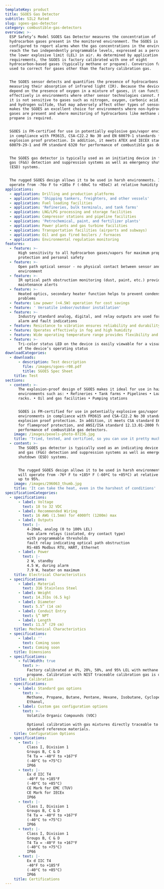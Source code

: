 ```yaml
---
templateKey: product
title: SGOES Gas Detector
subtitle: SIL2 Rated
slug: sgoes-gas-detector
category: combustible-gas-detectors
overview: >-
  ESP Safety’s Model SGOES Gas Detector measures the concentration of
  hydrocarbon gases present in the monitored environment. The SGOES is
  configured to report alarms when the gas concentrations in the environment
  reach the two independently programmable levels, expressed as a percentage of
  the lower explosive limit (LEL) in air. As determined by application
  requirements, the SGOES is factory calibrated with one of eight
  hydrocarbon-based gases (typically methane or propane). Conversion factors are
  used to correct for gases other than the factory calibration gas.


  The SGOES sensor detects and quantifies the presence of hydrocarbons by
  measuring their absorption of infrared light (IR). Because the device does not
  depend on the presence of oxygen in a mixture of gases, it can function
  effectively in environments where other sensor technologies cannot. Moreover,
  it is not sensitive to gases such as nitrogen, oxygen, carbonic acid, ammonia,
  and hydrogen sulfide, that may adversely affect other types of sensors. This
  makes the SGOES an excellent choice for environments where non-hydrocarbon
  gases are present and where monitoring of hydrocarbons like methane and
  propane is required.


  SGOES is FM-certified for use in potentially explosive gas/vapor environments
  in compliance with FM3615, CSA-C22.2 No 30 and EN 60079-1 standards for
  explosion proof protection. In addition, it meets ATEX and IECEX standard EN
  60079-29-1 and FM standard 6320 for performance of combustible gas detectors.


  The SGOES gas detector is typically used as an initiating device in fire and
  gas (F&G) detection and suppression systems as well as emergency shutdown
  (ESD) systems.


  The rugged SGOES design allows it to be used in harsh environments. It will
  operate from -76o F to +185o F (-60oC to +85oC) at relative humidity up to 95%
applications:
  - application: Drilling and production platforms
  - application: 'Shipping tankers, freighters, and other vessels'
  - application: Fuel loading facilities
  - application: 'Refineries, bulk terminals, and tank farms'
  - application: LNG/LPG processing and storage facilities
  - application: Compressor stations and pipeline facilities
  - application: 'Petrochemical, paint, and fertilizer plants'
  - application: Power plants and gas turbine facilities
  - application: Transportation facilities (airports and subways)
  - application: Oil and gas fired boilers / furnaces
  - application: Environmental regulation monitoring
features:
  - feature: >-
      High sensitivity to all hydrocarbon gases/vapors for maximum property
      protection and personal safety
  - feature: >-
      Open path optical sensor - no physical contact between sensor and
      environment
  - feature: >-
      IR optical path obstruction monitoring (dust, paint, etc.) provides
      maintenance alerts
  - feature: >-
      Heated optics, secondary heater function helps to prevent condensation
      problems
  - feature: Low power (<4.5W) operation for cost savings
  - feature: ' Versatile indoor/outdoor installation'
  - feature: >-
      Industry standard analog, digital, and relay outputs are used for remote
      alarm and fault indications
  - feature: Resistance to vibration ensures reliability and durability
  - feature: Operates effectively in fog and high humidity
  - feature: Wide operating temperature range provides flexibility and reliability
  - feature: >-
      Tri-color status LED on the device is easily viewable for a visual report
      of the device’s operating status
downloadCategories:
  - downloads:
      - description: Test description
        file: /images/sgoes-r08.pdf
        title: SGOES Spec Sheet
    title: Test
sections:
  - content: >-
      The explosion-proof design of SGOES makes it ideal for use in hazardous
      environments such as: • Refineries • Tank farms • Pipelines • Loading
      racks. • Oil and gas facilities • Pumping stations


      SGOES is FM-certified for use in potentially explosive gas/vapor
      environments in compliance with FM3615 and CSA-C22.2 No 30 standards for
      explosion proof protection. In addition, it meets CSA standard E60079-1
      for flameproof protection, and ANSI/ISA standard 12.13.01-2000 for
      performance of combustible gas detectors.
    image: /images/pexels-photo-87236.jpg
    title: 'Tried, tested, and certified, so you can use it pretty much anywhere'
  - content: >-
      The SGOES gas detector is typically used as an indicating device in fire
      and gas (F&G) detection and suppression systems as well as emergency
      shutdown (ESD) systems.


      The rugged SGOES design allows it to be used in harsh environments. It
      will operate from -76º F to +185º F (-60ºC to +85ºC) at relative humidity
      up to 95%.
    image: /images/296063_thumb.jpg
    title: 'It can take the heat, even in the harshest of conditions'
specificationCategories:
  - specifications:
      - label: Voltage
        text: 18 to 32 VDC
      - label: Recommended Wiring
        text: 16 AWG (1.5mm) for 4000ft (1200m) max
      - label: Outputs
        text: |-
          4-20mA, analog (0 to 100% LEL)
          two alarm relays (isolated, dry contact type)
          with programmable thresholds
          fault relay indicating optical path obstruction
          RS-485 Modbus RTU, HART, Ethernet
      - label: Power
        text: |-
          2 W, standby
          4.5 W, during alarm
          7.9 W, heater on maximum
    title: Electrical Characteristics
  - specifications:
      - label: Material
        text: 316 Stainless Steel
      - label: Weight
        text: 14.3lbs (6.5 kg)
      - label: Diameter
        text: 5.5” (14 cm)
      - label: Conduit Entry
        text: ¾” NPT
      - label: Length
        text: 11.5” (29 cm)
    title: Mechanical Characteristics
  - specifications:
      - label: ''
        text: Coming soon
      - text: Coming soon
    title: Dimensions
  - specifications:
      - fullWidth: true
        text: >-
          Factory calibrated at 0%, 20%, 50%, and 95% LEL with methane or
          propane. Calibration with NIST traceable calibration gas is optional.
    title: Calibration
  - specifications:
      - label: Standard gas options
        text: >-
          Methane, Propane, Butane, Pentane, Hexane, Isobutane, Cyclopentane,
          Ethanol,
      - label: Custom gas configuration options
        text: >-
          Volatile Organic Compounds (VOC)

          Optional calibration with gas mixtures directly traceable to NIST
          standard reference materials.
    title: Configuration Options
  - specifications:
      - text: |-
          Class I, Division 1
          Groups B, C & D
          T4 Ta = -40°F to +167°F
          (-40°C to +75°C)
          IP66
      - text: |-
          Ex d IIC T4
          -40°F to +185°F
          (-40°C to +85°C)
          CE Mark for EMC (TUV)
          CE Mark for IECEx
          IP66
      - text: |-
          Class I, Division 1
          Groups B, C & D
          T4 Ta = -40°F to +167°F
          (-40°C to +75°C)
          IP66
      - text: |-
          Class I, Division 1
          Groups B, C & D
          T4 Ta = -40°F to +167°F
          (-40°C to +75°C)
          IP66
      - text: |-
          Ex d IIC T4
          -40°F to +185°F
          (-40°C to +85°C)
          IP66
    title: Certifications
---
```


